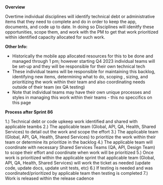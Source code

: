 **Overview**

Overtime individual disciplines will identify technical debt or administrative items that they need to complete and do in order to keep the app, documents, and code up to date. In doing so Disciplines will idenitfy these opportunities, scope them, and work with the PM to get that work prioritized within identified capacity allocated for such work.

**Other Info:**
- Historically the mobile app allocated resources for this to be done and managed through 1 pm; however starting Q4 2023 individual teams will be set-up and they will be responsible for their own technical tech
- These individual teams will be responsible for maintaining this backlog, identifying new items, determining what to do, scoping , sizing, and prioritizing the work within their team and also coordinating needs outside of their team (ex QA testing)
- Note that individual teams may have their own unique processes and styles in managing this work within their teams - this no speccifics on this page 
  
**Process after Sprint 86**

1.) Technical debt or code upkeep work identified and shared with applicable teambs 
2.) The applicable team (Global, API, QA, Health, Shared Services) to detail out the work and scope the effort
3.) The applicable team (Global, API, QA, Health, Shared Services) to prioritize the work within their team or determine its prioritize in the backlog
4.) The applicable team will coordinate with necessary Shared Services Teams (QA, API, Design Team) to scope their effort and coordinate when work will be prioritized
5.) Once work is prioritized within the applicable sprint that applicable team (Global, API, QA, Health, Shared Services) will work the ticket as needed (update code, update docs, update unit tests, etc) 
6.) If testing is needed and was coordinated/prioritized by applicable team then testing is completed 
7.) Work is released within the release cadence 
